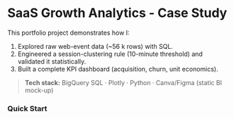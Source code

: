 # SaaS Growth Analytics - Case Study

This portfolio project demonstrates how I:
1. Explored raw web-event data (~56 k rows) with SQL.
2. Engineered a session-clustering rule (10-minute threshold) and validated it statistically.
3. Built a complete KPI dashboard (acquisition, churn, unit economics).

> **Tech stack:** BigQuery SQL · Plotly · Python · Canva/Figma (static BI mock-up)

### Quick Start
